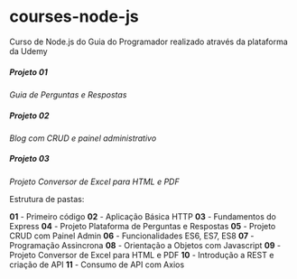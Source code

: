 # courses-node-js
Curso de Node.js do Guia do Programador realizado através da plataforma da Udemy

  <h5>Projeto 01</h5><i>Guia de Perguntas e Respostas</i>
  <h5>Projeto 02</h5><i>Blog com CRUD e painel administrativo </i>
  <h5>Projeto 03</h5><i>Projeto Conversor de Excel para HTML e PDF</i>

Estrutura de pastas:

<b>01</b> - Primeiro código 
<b>02</b> - Aplicação Básica HTTP 
<b>03</b> - Fundamentos do Express
<b>04</b> - Projeto Plataforma de Perguntas e Respostas 
<b>05</b> - Projeto CRUD com Painel Admin
<b>06</b> - Funcionalidades ES6, ES7, ES8
<b>07</b> - Programação Assincrona
<b>08</b> - Orientação a Objetos com Javascript 
<b>09</b> - Projeto Conversor de Excel para HTML e PDF 
<b>10</b> - Introdução a REST e criação de API
<b>11</b> - Consumo de API com Axios